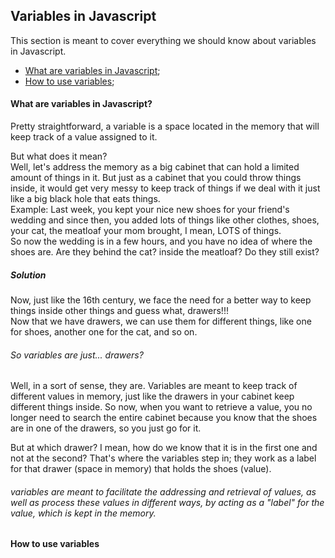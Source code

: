 ## Variables in Javascript

This section is meant to cover everything we should know about variables in Javascript.
- [What are variables in Javascript](#Variables);
- [How to use variables](#How-to-use-variables);


#### <a name="Variables"></a> What are variables in Javascript?
Pretty straightforward, a variable is a space located in the memory that will keep track of a value assigned to it.

But what does it mean?  
Well, let's address the memory as a big cabinet that can hold a limited amount of things in it. But just as a cabinet that you could throw things inside, it would get very messy to keep track of things if we deal with it just like a big black hole that eats things.  
Example: Last week, you kept your nice new shoes for your friend's wedding and since then, you added lots of things like other clothes, shoes, your cat, the meatloaf your mom brought, I mean, LOTS of things.  
So now the wedding is in a few hours, and you have no idea of where the shoes are. Are they behind the cat? inside the meatloaf? Do they still exist?  

##### Solution
Now, just like the 16th century, we face the need for a better way to keep things inside other things and guess what, drawers!!!  
Now that we have drawers, we can use them for different things, like one for shoes, another one for the cat, and so on.

###### So variables are just... drawers?
Well, in a sort of sense, they are. Variables are meant to keep track of different values in memory, just like the drawers in your cabinet keep different things inside. So now, when you want to retrieve a value, you no longer need to search the entire cabinet because you know that the shoes are in one of the drawers, so you just go for it.  

But at which drawer? I mean, how do we know that it is in the first one and not at the second? That's where the variables step in; they work as a label for that drawer (space in memory) that holds the shoes (value).
 

###### variables are meant to facilitate the addressing and retrieval of values, as well as process these values in different ways, by acting as a "label" for the value, which is kept in the memory.  


#### <a name="How-to-use-variables"></a> How to use variables
